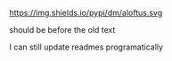 https://img.shields.io/pypi/dm/aloftus.svg

should be before the old text

I can still update readmes programatically
